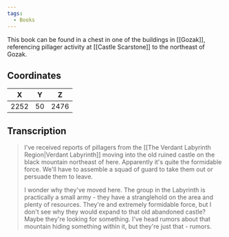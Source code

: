 ```yaml
---
tags:
  - Books
---
```


This book can be found in a chest in one of the buildings in [[Gozak]], referencing pillager activity at [[Castle Scarstone]] to the northeast of Gozak.

## Coordinates
| **X** | **Y** | **Z** |
| :---: | :---: | :---: |
| 2252  |  50   | 2476  |

## Transcription
> I've received reports of pillagers from the [[The Verdant Labyrinth Region|Verdant Labyrinth]] moving into the old ruined castle on the black mountain northeast of here. Apparently it's quite the formidable force. We'll have to assemble a squad of guard to take them out or persuade them to leave.
>
> I wonder why they've moved here. The group in the Labyrinth is practically a small army - they have a stranglehold on the area and plenty of resources. They're and extremely formidable force, but I don't see why they would expand to that old abandoned castle? Maybe they're looking for something. I've head rumors about that mountain hiding something within it, but they're just that - rumors.
